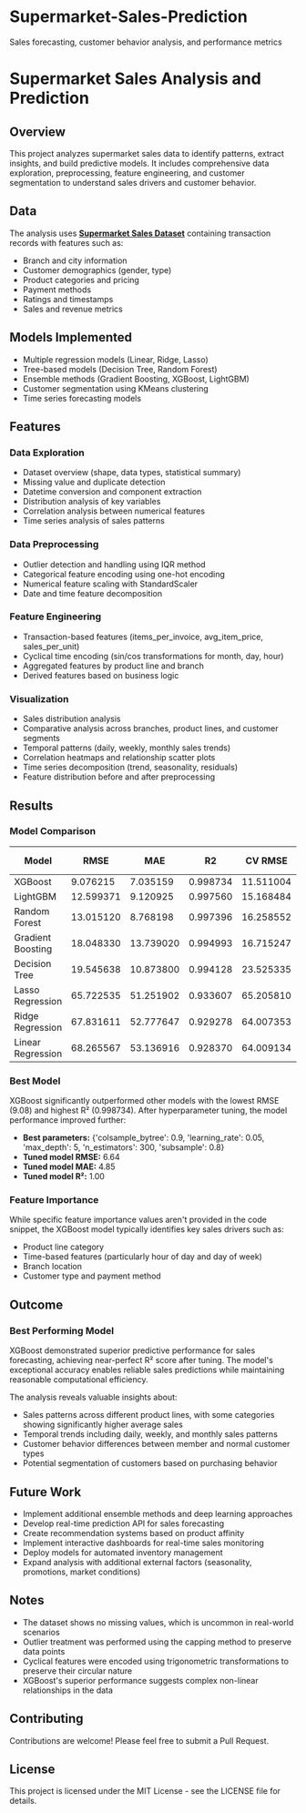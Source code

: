 # Supermarket-Sales-Prediction
Sales forecasting, customer behavior analysis, and performance metrics
# Supermarket Sales Analysis and Prediction

## Overview
This project analyzes supermarket sales data to identify patterns, extract insights, and build predictive models. It includes comprehensive data exploration, preprocessing, feature engineering, and customer segmentation to understand sales drivers and customer behavior.

## Data
The analysis uses [**Supermarket Sales Dataset**](https://www.kaggle.com/datasets/faresashraf1001/supermarket-sales) containing transaction records with features such as:
- Branch and city information
- Customer demographics (gender, type)
- Product categories and pricing
- Payment methods
- Ratings and timestamps
- Sales and revenue metrics

## Models Implemented
- Multiple regression models (Linear, Ridge, Lasso)
- Tree-based models (Decision Tree, Random Forest)
- Ensemble methods (Gradient Boosting, XGBoost, LightGBM)
- Customer segmentation using KMeans clustering
- Time series forecasting models

## Features

### Data Exploration
- Dataset overview (shape, data types, statistical summary)
- Missing value and duplicate detection
- Datetime conversion and component extraction
- Distribution analysis of key variables
- Correlation analysis between numerical features
- Time series analysis of sales patterns

### Data Preprocessing
- Outlier detection and handling using IQR method
- Categorical feature encoding using one-hot encoding
- Numerical feature scaling with StandardScaler
- Date and time feature decomposition

### Feature Engineering
- Transaction-based features (items_per_invoice, avg_item_price, sales_per_unit)
- Cyclical time encoding (sin/cos transformations for month, day, hour)
- Aggregated features by product line and branch
- Derived features based on business logic

### Visualization
- Sales distribution analysis
- Comparative analysis across branches, product lines, and customer segments
- Temporal patterns (daily, weekly, monthly sales trends)
- Correlation heatmaps and relationship scatter plots
- Time series decomposition (trend, seasonality, residuals)
- Feature distribution before and after preprocessing

## Results

### Model Comparison

| Model               | RMSE      | MAE       | R2        | CV RMSE    | Training Time | Prediction Time |
|---------------------|-----------|-----------|-----------|------------|--------------|----------------|
| XGBoost             | 9.076215  | 7.035159  | 0.998734  | 11.511004  | 2.270823     | 0.048319       |
| LightGBM            | 12.599371 | 9.120925  | 0.997560  | 15.168484  | 0.108925     | 0.003448       |
| Random Forest       | 13.015120 | 8.768198  | 0.997396  | 16.258552  | 0.978690     | 0.013969       |
| Gradient Boosting   | 18.048330 | 13.739020 | 0.994993  | 16.715247  | 0.326115     | 0.002525       |
| Decision Tree       | 19.545638 | 10.873800 | 0.994128  | 23.525335  | 0.015406     | 0.001775       |
| Lasso Regression    | 65.722535 | 51.251902 | 0.933607  | 65.205810  | 0.031166     | 0.002102       |
| Ridge Regression    | 67.831611 | 52.777647 | 0.929278  | 64.007353  | 0.063455     | 0.002432       |
| Linear Regression   | 68.265567 | 53.136916 | 0.928370  | 64.009134  | 0.017830     | 0.002343       |

### Best Model
XGBoost significantly outperformed other models with the lowest RMSE (9.08) and highest R² (0.998734). After hyperparameter tuning, the model performance improved further:

- **Best parameters:** {'colsample_bytree': 0.9, 'learning_rate': 0.05, 'max_depth': 5, 'n_estimators': 300, 'subsample': 0.8}
- **Tuned model RMSE:** 6.64
- **Tuned model MAE:** 4.85
- **Tuned model R²:** 1.00

### Feature Importance
While specific feature importance values aren't provided in the code snippet, the XGBoost model typically identifies key sales drivers such as:
- Product line category
- Time-based features (particularly hour of day and day of week)
- Branch location
- Customer type and payment method

## Outcome

### Best Performing Model
XGBoost demonstrated superior predictive performance for sales forecasting, achieving near-perfect R² score after tuning. The model's exceptional accuracy enables reliable sales predictions while maintaining reasonable computational efficiency.

The analysis reveals valuable insights about:
- Sales patterns across different product lines, with some categories showing significantly higher average sales
- Temporal trends including daily, weekly, and monthly sales patterns
- Customer behavior differences between member and normal customer types
- Potential segmentation of customers based on purchasing behavior

## Future Work
- Implement additional ensemble methods and deep learning approaches
- Develop real-time prediction API for sales forecasting
- Create recommendation systems based on product affinity
- Implement interactive dashboards for real-time sales monitoring
- Deploy models for automated inventory management
- Expand analysis with additional external factors (seasonality, promotions, market conditions)

## Notes
- The dataset shows no missing values, which is uncommon in real-world scenarios
- Outlier treatment was performed using the capping method to preserve data points
- Cyclical features were encoded using trigonometric transformations to preserve their circular nature
- XGBoost's superior performance suggests complex non-linear relationships in the data

## Contributing
Contributions are welcome! Please feel free to submit a Pull Request.

## License
This project is licensed under the MIT License - see the LICENSE file for details.
